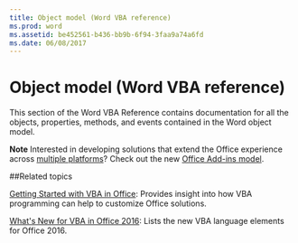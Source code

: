 ```yaml
---
title: Object model (Word VBA reference)
ms.prod: word
ms.assetid: be452561-b436-bb9b-6f94-3faa9a74a6fd
ms.date: 06/08/2017
---
```



# Object model (Word VBA reference)

This section of the Word VBA Reference contains documentation for all the objects, properties, methods, and events contained in the Word object model.

**Note**  Interested in developing solutions that extend the Office experience across [multiple platforms](https://dev.office.com/add-in-availability)? Check out the new [Office Add-ins model](http://dev.office.com/docs/add-ins/overview/office-add-ins).

##Related topics

[Getting Started with VBA in Office](../../Office-Shared-VBA/articles/getting-started-with-vba-in-office.md): Provides insight into how VBA programming can help to customize Office solutions.

[What's New for VBA in Office 2016](../../Office-Shared-VBA/articles/what-s-new-for-vba-in-office-2016.md): Lists the new VBA language elements for Office 2016.


